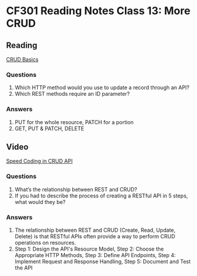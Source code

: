 # CF301 Reading Notes Class 13: More CRUD

## Reading

[CRUD Basics](https://medium.com/geekculture/crud-operations-explained-2a44096e9c88)

### Questions

1. Which HTTP method would you use to update a record through an API?
2. Which REST methods require an ID parameter?

### Answers

1. PUT for the whole resource, PATCH for a portion
2. GET, PUT & PATCH, DELETE

## Video

[Speed Coding in CRUD API](https://www.youtube.com/watch?v=EzNcBhSv1Wo)

### Questions

1. What’s the relationship between REST and CRUD?
2. If you had to describe the process of creating a RESTful API in 5 steps, what would they be?

### Answers

1. The relationship between REST and CRUD (Create, Read, Update, Delete) is that RESTful APIs often provide a way to perform CRUD operations on resources.
2. Step 1: Design the API's Resource Model, Step 2: Choose the Appropriate HTTP Methods, Step 3: Define API Endpoints, Step 4: Implement Request and Response Handling, Step 5: Document and Test the API
